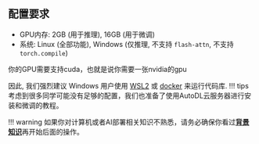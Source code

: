 ## 配置要求
- GPU内存: 2GB (用于推理), 16GB (用于微调)
- 系统: Linux (全部功能), Windows (仅推理, 不支持 `flash-attn`, 不支持 `torch.compile`)

你的GPU需要支持cuda，也就是说你需要一张nvidia的gpu

因此, 我们强烈建议 Windows 用户使用 [WSL2](zh/installation/wsl.md) 或 [docker](zh/installation/docker.md) 来运行代码库.
!!! tips
    考虑到很多同学可能没有足够的配置，我们也准备了使用AutoDL云服务器进行安装和微调的教程。

!!! warning
    如果你对计算机或者AI部署相关知识不熟悉，请务必确保你看过[**背景知识**](zh/installation/background/overview.md)再开始后面的操作。
